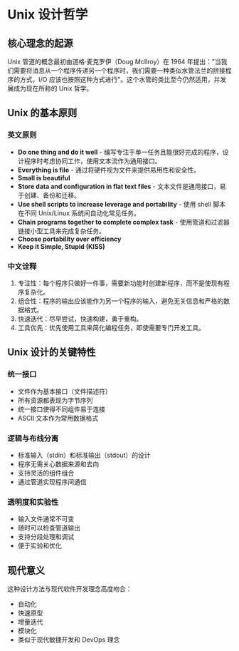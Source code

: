 # Unix 设计哲学

## 核心理念的起源

Unix 管道的概念最初由道格·麦克罗伊（Doug McIlroy）在 1964 年提出："当我们需要将消息从一个程序传递另一个程序时，我们需要一种类似水管法兰的拼接程序的方式，I/O 应该也按照这种方式进行"。这个水管的类比至今仍然适用，并发展成为现在所称的 Unix 哲学。

## Unix 的基本原则

### 英文原则

- **Do one thing and do it well** - 编写专注于单一任务且能很好完成的程序，设计程序时考虑协同工作，使用文本流作为通用接口。
- **Everything is file** - 通过将硬件视为文件来提供易用性和安全性。
- **Small is beautiful**
- **Store data and configuration in flat text files** - 文本文件是通用接口，易于创建、备份和迁移。
- **Use shell scripts to increase leverage and portability** - 使用 shell 脚本在不同 Unix/Linux 系统间自动化常见任务。
- **Chain programs together to complete complex task** - 使用管道和过滤器链接小型工具来完成复杂任务。
- **Choose portability over efficiency**
- **Keep it Simple, Stupid (KISS)**

### 中文诠释

1. 专注性：每个程序只做好一件事，需要新功能时创建新程序，而不是使现有程序复杂化。
2. 组合性：程序的输出应该能作为另一个程序的输入，避免无关信息和严格的数据格式。
3. 快速迭代：尽早尝试，快速构建，勇于重构。
4. 工具优先：优先使用工具来简化编程任务，即使需要专门开发工具。

## Unix 设计的关键特性

### 统一接口

- 文件作为基本接口（文件描述符）
- 所有资源都表现为字节序列
- 统一接口使得不同组件易于连接
- ASCII 文本作为常用数据格式

### 逻辑与布线分离

- 标准输入（stdin）和标准输出（stdout）的设计
- 程序无需关心数据来源和去向
- 支持灵活的组件组合
- 通过管道实现程序间通信

### 透明度和实验性

- 输入文件通常不可变
- 随时可以检查管道输出
- 支持分段处理和调试
- 便于实验和优化

## 现代意义

这种设计方法与现代软件开发理念高度吻合：

- 自动化
- 快速原型
- 增量迭代
- 模块化
- 类似于现代敏捷开发和 DevOps 理念
